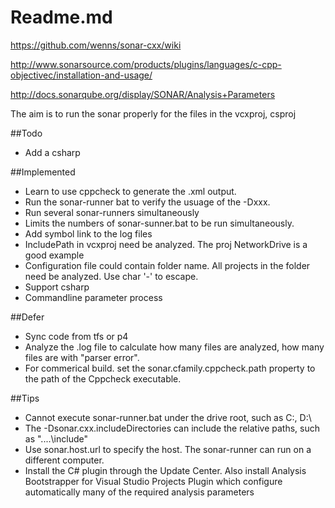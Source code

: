 Readme.md
=================

https://github.com/wenns/sonar-cxx/wiki

http://www.sonarsource.com/products/plugins/languages/c-cpp-objectivec/installation-and-usage/

http://docs.sonarqube.org/display/SONAR/Analysis+Parameters

The aim is to run the sonar properly for the files in the vcxproj, csproj

##Todo
- Add a csharp

##Implemented
- Learn to use cppcheck to generate the .xml output.
- Run the sonar-runner bat to verify the usuage of the -Dxxx.
- Run several sonar-runners simultaneously
- Limits the numbers of sonar-sunner.bat to be run simultaneously.
- Add symbol link to the log files
- IncludePath in vcxproj need be analyzed. The proj NetworkDrive is a good example
- Configuration file could contain folder name. All projects in the folder need be analyzed. Use char '-' to escape.
- Support csharp
- Commandline parameter process

##Defer
- Sync code from tfs or p4
- Analyze the .log file to calculate how many files are analyzed, how many files are with "parser error".
- For commerical build. set the sonar.cfamily.cppcheck.path property to the path of the Cppcheck executable.

##Tips
- Cannot execute sonar-runner.bat under the drive root, such as C:\, D:\
- The -Dsonar.cxx.includeDirectories can include the relative paths, such as "..\..\include"
- Use sonar.host.url to specify the host. The sonar-runner can run on a different computer.
- Install the C# plugin through the Update Center. Also install Analysis Bootstrapper for Visual Studio Projects Plugin which configure automatically many of the required analysis parameters